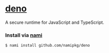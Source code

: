 # [deno](https://github.com/denoland/deno)

A secure runtime for JavaScript and TypeScript.

### Install via [nami](https://github.com/txthinking/nami)

```
$ nami install github.com/namipkg/deno
```
